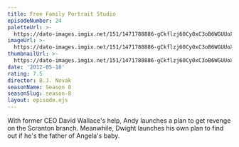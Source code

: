 ```yaml
---
title: Free Family Portrait Studio
episodeNumber: 24
paletteUrl: >-
  https://dato-images.imgix.net/151/1471788886-gCkflzj60Cy0xC3oB6WGUUoXO43.jpg?auto=enhance&ch=DPR%2CWidth&palette=json
imageUrl: >-
  https://dato-images.imgix.net/151/1471788886-gCkflzj60Cy0xC3oB6WGUUoXO43.jpg?auto=compress%2Cformat&ch=DPR%2CWidth&w=500
thumbnailUrl: >-
  https://dato-images.imgix.net/151/1471788886-gCkflzj60Cy0xC3oB6WGUUoXO43.jpg?auto=enhance&ch=DPR%2CWidth&fit=crop&fm=jpg&h=280&w=500
date: '2012-05-10'
rating: 7.5
director: B.J. Novak
seasonName: Season 8
seasonSlug: season-8
layout: episode.ejs
---
```


With former CEO David Wallace's help, Andy launches a plan to get revenge on the Scranton branch. Meanwhile, Dwight launches his own plan to find out if he's the father of Angela's baby.